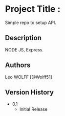 # Project Title :

Simple repo to setup API.

## Description

NODE JS, Express.


## Authors

Léo WOLFF
[@Wolff51]


## Version History

* 0.1
    * Initial Release
